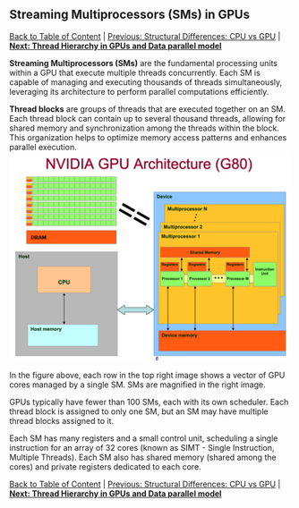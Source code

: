 ## Streaming Multiprocessors (SMs) in GPUs
[Back to Table of Content](../../Readme.md) |  [Previous: Structural Differences: CPU vs GPU](3.structural_differences.md) | **[Next: Thread Hierarchy in GPUs and Data parallel model](5.GPU_Thread_Hierarchy-DataParalellModel.md)**

**Streaming Multiprocessors (SMs)** are the fundamental processing units within a GPU that execute multiple threads concurrently. Each SM is capable of managing and executing thousands of threads simultaneously, leveraging its architecture to perform parallel computations efficiently.

**Thread blocks** are groups of threads that are executed together on an SM. Each thread block can contain up to several thousand threads, allowing for shared memory and synchronization among the threads within the block. This organization helps to optimize memory access patterns and enhances parallel execution.
![Streaming Multiprocessors](./imgs/SM.png)

In the figure above, each row in the top right image shows a vector of GPU cores managed by a single SM. SMs are magnified in the right image.

GPUs typically have fewer than 100 SMs, each with its own scheduler. Each thread block is assigned to only one SM, but an SM may have multiple thread blocks assigned to it.

Each SM has many registers and a small control unit, scheduling a single instruction for an array of 32 cores (known as SIMT - Single Instruction, Multiple Threads). Each SM also has shared memory (shared among the cores) and private registers dedicated to each core.


[Back to Table of Content](../../Readme.md) |  [Previous: Structural Differences: CPU vs GPU](3.structural_differences.md) | **[Next: Thread Hierarchy in GPUs and Data parallel model](5.GPU_Thread_Hierarchy-DataParalellModel.md)**
